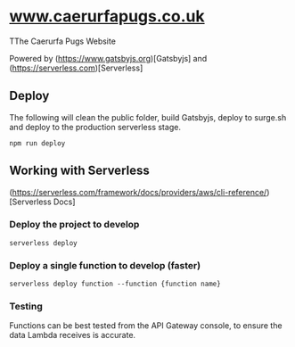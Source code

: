 # www.caerurfapugs.co.uk
TThe Caerurfa Pugs Website

Powered by (https://www.gatsbyjs.org)[Gatsbyjs] and (https://serverless.com)[Serverless]

## Deploy
The following will clean the public folder, build Gatsbyjs, deploy to surge.sh and deploy to the production serverless stage.
```
npm run deploy
```

## Working with Serverless
(https://serverless.com/framework/docs/providers/aws/cli-reference/)[Serverless Docs]

### Deploy the project to develop
```
serverless deploy
```

### Deploy a single function to develop (faster)
```
serverless deploy function --function {function name}
```

### Testing
Functions can be best tested from the API Gateway console, to ensure the data Lambda receives is accurate.
